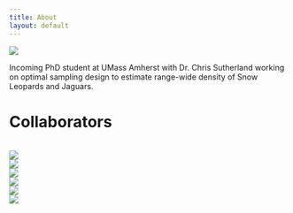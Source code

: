 ```yaml
---
title: About
layout: default
---
```


<div class="row content-row">
<div class="col-12 col-sm-4">
    <img src="{{ site.baseurl }}/images/ivy.png">
</div>
<div class="col-12 col-sm-8">
    <p>Incoming PhD student at UMass Amherst with Dr. Chris Sutherland working on optimal sampling design to estimate range-wide density of Snow Leopards and Jaguars.</p>
</div>
</div>
    
<h1>Collaborators</h1>
<br>
<div class="row justify-content-md-center">
<div class="col-3">
    <img src="{{ site.baseurl }}/images/collabs/UMass.jpg">
  </div>
<div class="col-5">
    <img src="{{ site.baseurl }}/images/collabs/Cornell.png">
  </div>
<div class="col-4">
    <img src="{{ site.baseurl }}/images/collabs/SDZ.png">
  </div>
<div class="col-6">
    <img src="{{ site.baseurl }}/images/collabs/CLO.png">
  </div>
<div class="col-3">
    <img src="{{ site.baseurl }}/images/collabs/MassWildlife.png">
  </div>
<div class="col-3">
    <img src="{{ site.baseurl }}/images/collabs/MassAudubon.png">
  </div>
</div>
